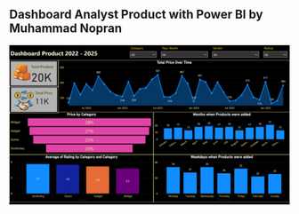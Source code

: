 ## Dashboard Analyst Product with Power BI by Muhammad Nopran

![Alt Text](https://github.com/nopran/Power-BI-Product-Analyst/blob/main/Product%20Analysis.png)


